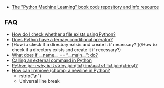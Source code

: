 * [The "Python Machine Learning" book code repository and info resource](https://github.com/rasbt/python-machine-learning-book)

## **FAQ**

* [How do I check whether a file exists using Python?](http://stackoverflow.com/questions/82831/how-do-i-check-whether-a-file-exists-using-python)
* [Does Python have a ternary conditional operator?  ](http://stackoverflow.com/questions/394809/does-python-have-a-ternary-conditional-operator)
* [How to check if a directory exists and create it if necessary?  ](/How to check if a directory exists and create it if necessary?)
* [What does if \_\_name\_\_ == “\_\_main\_\_”: do?  ](http://stackoverflow.com/questions/419163/what-does-if-name-main-do)
* [Calling an external command in Python  ](http://stackoverflow.com/questions/89228/calling-an-external-command-in-python)
* [Python join: why is it string.join\(list\) instead of list.join\(string\)?  ](http://stackoverflow.com/questions/493819/python-join-why-is-it-string-joinlist-instead-of-list-joinstring)
* [How can I remove \(chomp\) a newline in Python?  ](http://stackoverflow.com/questions/275018/how-can-i-remove-chomp-a-newline-in-python)
  * rstrip\("\n"\)
  * Universal line break



